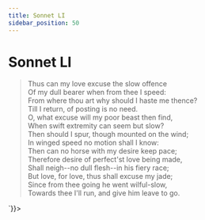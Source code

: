 ```yaml
---
title: Sonnet LI
sidebar_position: 50
---
```

<div dangerouslySetInnerHTML={{__html: `<div><HTML><HEAD><TITLE>Sonnet LI</TITLE></HEAD>
<BODY><H1>Sonnet LI</H1>

<BLOCKQUOTE>Thus can my love excuse the slow offence<BR>
Of my dull bearer when from thee I speed:<BR>
From where thou art why should I haste me thence?<BR>
Till I return, of posting is no need.<BR>
O, what excuse will my poor beast then find,<BR>
When swift extremity can seem but slow?<BR>
Then should I spur, though mounted on the wind;<BR>
In winged speed no motion shall I know:<BR>
Then can no horse with my desire keep pace;<BR>
Therefore desire of perfect'st love being made,<BR>
Shall neigh--no dull flesh--in his fiery race;<BR>
But love, for love, thus shall excuse my jade;<BR>
  Since from thee going he went wilful-slow,<BR>
  Towards thee I'll run, and give him leave to go.<BR>
</BLOCKQUOTE>

</BODY></HTML>
</div>`}}></div>
